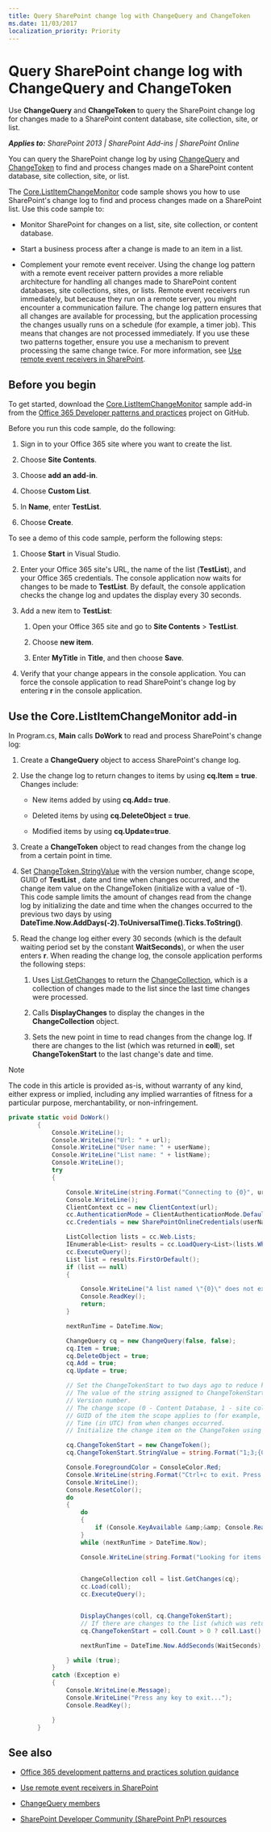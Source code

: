 ```yaml
---
title: Query SharePoint change log with ChangeQuery and ChangeToken
ms.date: 11/03/2017
localization_priority: Priority
---
```

# Query SharePoint change log with ChangeQuery and ChangeToken

Use  **ChangeQuery** and **ChangeToken** to query the SharePoint change log for changes made to a SharePoint content database, site collection, site, or list.

_**Applies to:** SharePoint 2013 | SharePoint Add-ins | SharePoint Online_

You can query the SharePoint change log by using [ChangeQuery](https://msdn.microsoft.com/library/office/microsoft.sharepoint.client.changequery.aspx) and [ChangeToken](https://msdn.microsoft.com/library/office/microsoft.sharepoint.client.changetoken.aspx) to find and process changes made on a SharePoint content database, site collection, site, or list.

The [Core.ListItemChangeMonitor](https://github.com/SharePoint/PnP/tree/dev/Samples/Core.ListItemChangeMonitor) code sample shows you how to use SharePoint's change log to find and process changes made on a SharePoint list. Use this code sample to:

- Monitor SharePoint for changes on a list, site, site collection, or content database.
    
- Start a business process after a change is made to an item in a list.
    
- Complement your remote event receiver. Using the change log pattern with a remote event receiver pattern provides a more reliable architecture for handling all changes made to SharePoint content databases, site collections, sites, or lists. Remote event receivers run immediately, but because they run on a remote server, you might encounter a communication failure. The change log pattern ensures that all changes are available for processing, but the application processing the changes usually runs on a schedule (for example, a timer job). This means that changes are not processed immediately. If you use these two patterns together, ensure you use a mechanism to prevent processing the same change twice. For more information, see [Use remote event receivers in SharePoint](Use-remote-event-receivers-in-SharePoint.md).
    
## Before you begin

To get started, download the [Core.ListItemChangeMonitor](https://github.com/SharePoint/PnP/tree/dev/Samples/Core.ListItemChangeMonitor) sample add-in from the [Office 365 Developer patterns and practices](https://github.com/SharePoint/PnP/tree/dev) project on GitHub.

Before you run this code sample, do the following:

1. Sign in to your Office 365 site where you want to create the list.
    
2. Choose  **Site Contents**.
    
3. Choose  **add an add-in**.
    
4. Choose  **Custom List**.
    
5. In  **Name**, enter  **TestList**.
    
6. Choose  **Create**.
    
To see a demo of this code sample, perform the following steps:

1. Choose  **Start** in Visual Studio.
    
2. Enter your Office 365 site's URL, the name of the list (**TestList**), and your Office 365 credentials. The console application now waits for changes to be made to **TestList**. By default, the console application checks the change log and updates the display every 30 seconds.
    
3. Add a new item to  **TestList**:
    
	1. Open your Office 365 site and go to  **Site Contents** > **TestList**.
    
	2. Choose  **new item**.
	
	3. Enter  **MyTitle** in **Title**, and then choose  **Save**.
    
4. Verify that your change appears in the console application. You can force the console application to read SharePoint's change log by entering  **r** in the console application.

## Use the Core.ListItemChangeMonitor add-in

In Program.cs,  **Main** calls **DoWork** to read and process SharePoint's change log:

1. Create a  **ChangeQuery** object to access SharePoint's change log.
    
2. Use the change log to return changes to items by using  **cq.Item = true**. Changes include:
    
	- New items added by using  **cq.Add= true**.
    
	- Deleted items by using  **cq.DeleteObject = true**.
	
	- Modified items by using  **cq.Update=true**.
    
3. Create a  **ChangeToken** object to read changes from the change log from a certain point in time.
    
4. Set [ChangeToken.StringValue](https://msdn.microsoft.com/library/office/microsoft.sharepoint.client.changetoken.stringvalue.aspx) with the version number, change scope, GUID of **TestList** , date and time when changes occurred, and the change item value on the ChangeToken (initialize with a value of -1). This code sample limits the amount of changes read from the change log by initializing the date and time when the changes occurred to the previous two days by using **DateTime.Now.AddDays(-2).ToUniversalTime().Ticks.ToString()**.
    
5.  Read the change log either every 30 seconds (which is the default waiting period set by the constant **WaitSeconds**), or when the user enters **r**. When reading the change log, the console application performs the following steps:
    
	1.  Uses [List.GetChanges](https://msdn.microsoft.com/library/office/microsoft.sharepoint.client.list.getchanges.aspx) to return the [ChangeCollection](https://msdn.microsoft.com/library/office/microsoft.sharepoint.client.changecollection.aspx), which is a collection of changes made to the list since the last time changes were processed.
    
	2. Calls  **DisplayChanges** to display the changes in the **ChangeCollection** object.
	
	3. Sets the new point in time to read changes from the change log. If there are changes to the list (which was returned in  **coll**), set **ChangeTokenStart** to the last change's date and time.

> [!NOTE] 
> The code in this article is provided as-is, without warranty of any kind, either express or implied, including any implied warranties of fitness for a particular purpose, merchantability, or non-infringement.

```csharp
private static void DoWork()
        {
            Console.WriteLine();
            Console.WriteLine("Url: " + url);
            Console.WriteLine("User name: " + userName);
            Console.WriteLine("List name: " + listName);
            Console.WriteLine();
            try
            {

                Console.WriteLine(string.Format("Connecting to {0}", url));
                Console.WriteLine();
                ClientContext cc = new ClientContext(url);
                cc.AuthenticationMode = ClientAuthenticationMode.Default;
                cc.Credentials = new SharePointOnlineCredentials(userName, password);

                ListCollection lists = cc.Web.Lists;
                IEnumerable<List> results = cc.LoadQuery<List>(lists.Where(lst => lst.Title == listName));
                cc.ExecuteQuery();
                List list = results.FirstOrDefault();
                if (list == null)
                {

                    Console.WriteLine("A list named \"{0}\" does not exist. Press any key to exit...", listName);
                    Console.ReadKey();
                    return;
                }

                nextRunTime = DateTime.Now;

                ChangeQuery cq = new ChangeQuery(false, false);
                cq.Item = true;
                cq.DeleteObject = true;
                cq.Add = true;
                cq.Update = true;

                // Set the ChangeTokenStart to two days ago to reduce how much data is returned from the change log. Depending on your requirements, you might want to change this value. 
                // The value of the string assigned to ChangeTokenStart.StringValue is semicolon delimited, and takes the following parameters in the order listed:
                // Version number. 
                // The change scope (0 - Content Database, 1 - site collection, 2 - site, 3 - list).
                // GUID of the item the scope applies to (for example, GUID of the list). 
                // Time (in UTC) from when changes occurred.
                // Initialize the change item on the ChangeToken using a default value of -1.

                cq.ChangeTokenStart = new ChangeToken();
                cq.ChangeTokenStart.StringValue = string.Format("1;3;{0};{1};-1", list.Id.ToString(), DateTime.Now.AddDays(-2).ToUniversalTime().Ticks.ToString());

                Console.ForegroundColor = ConsoleColor.Red;
                Console.WriteLine(string.Format("Ctrl+c to exit. Press \"r\" key to force the console application to read the change log without waiting {0} seconds.", WaitSeconds));
                Console.WriteLine();
                Console.ResetColor();
                do
                {
                    do
                    {
                        if (Console.KeyAvailable &amp;&amp; Console.ReadKey(true).KeyChar == 'r') { break; }
                    }
                    while (nextRunTime > DateTime.Now);

                    Console.WriteLine(string.Format("Looking for items modified after {0} UTC", GetDateStringFromChangeToken(cq.ChangeTokenStart)));

                    
                    ChangeCollection coll = list.GetChanges(cq);
                    cc.Load(coll);
                    cc.ExecuteQuery();


                    DisplayChanges(coll, cq.ChangeTokenStart);
                    // If there are changes to the list (which was returned in coll), set ChangeTokenStart to the last change's date and time. This will be used as the starting point for the next read from the change log.                      
                    cq.ChangeTokenStart = coll.Count > 0 ? coll.Last().ChangeToken : cq.ChangeTokenStart;

                    nextRunTime = DateTime.Now.AddSeconds(WaitSeconds);

                } while (true);
            }
            catch (Exception e)
            {
                Console.WriteLine(e.Message);
                Console.WriteLine("Press any key to exit...");
                Console.ReadKey();

            }
        }
```

## See also
<a name="bk_addresources"> </a>

- [Office 365 development patterns and practices solution guidance](Office-365-development-patterns-and-practices-solution-guidance.md)
    
- [Use remote event receivers in SharePoint](Use-remote-event-receivers-in-SharePoint.md)
    
- [ChangeQuery members](https://msdn.microsoft.com/library/office/microsoft.sharepoint.client.changequery_members.aspx)
    
- [SharePoint Developer Community (SharePoint PnP) resources](../community/community.md)

